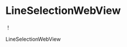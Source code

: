 LineSelectionWebView
====================

！[](http://ww4.sinaimg.cn/mw690/a695acdegw1eldze7nca3g20dc0m9gmr.gif)

LineSelectionWebView
